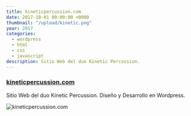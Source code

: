 ```yaml
---
title: kineticpercussion.com
date: 2017-10-01 00:00:00 +0000
thumbnail: "/upload/kinetic.png"
year: 2017
categories:
  - wordpress
  - html
  - css
  - javascript
description: Sitio Web del duo Kinetic Percussion.
---
```


### [kineticpercussion.com](https://kineticpercussion.com/)

Sitio Web del duo Kinetic Percussion.
Diseño y Desarrollo en Wordpress.

![kineticpercussion.com](/upload/kinetic.png)

